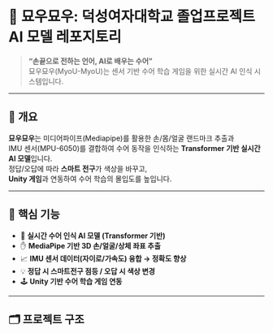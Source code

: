 # 🐾 묘우묘우: 덕성여자대학교 졸업프로젝트 AI 모델 레포지토리 

> **“손끝으로 전하는 언어, AI로 배우는 수어”**  
> 묘우묘우(MyoU-MyoU)는 센서 기반 수어 학습 게임을 위한 실시간 AI 인식 시스템입니다.

---

## 📌 개요

**묘우묘우**는 미디어파이프(Mediapipe)를 활용한 손/몸/얼굴 랜드마크 추출과  
IMU 센서(MPU-6050)를 결합하여 수어 동작을 인식하는 **Transformer 기반 실시간 AI 모델**입니다.  
정답/오답에 따라 **스마트 전구**가 색상을 바꾸고,  
**Unity 게임**과 연동하여 수어 학습의 몰입도를 높입니다.

---

## 🧠 핵심 기능

- 🎯 **실시간 수어 인식 AI 모델 (Transformer 기반)**
- ✋ **MediaPipe 기반 3D 손/얼굴/상체 좌표 추출**
- 📈 **IMU 센서 데이터(자이로/가속도) 융합 → 정확도 향상**
- 💡 **정답 시 스마트전구 점등 / 오답 시 색상 변경**
- 🕹️ **Unity 기반 수어 학습 게임 연동**

---

## 🗂️ 프로젝트 구조

